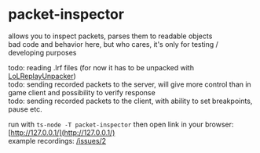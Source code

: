 # packet-inspector

allows you to inspect packets, parses them to readable objects  
bad code and behavior here, but who cares, it's only for testing / developing purposes  

todo: reading .lrf files (for now it has to be unpacked with [LoLReplayUnpacker](https://github.com/moonshadow565/LoLReplayUnpacker))  
todo: sending recorded packets to the server, will give more control than in game client and possibility to verify response  
todo: sending recorded packets to the client, with ability to set breakpoints, pause etc.  

run with `ts-node -T packet-inspector` then open link in your browser: [http://127.0.0.1/](http://127.0.0.1/)  
example recordings: [/issues/2](/issues/2)  
